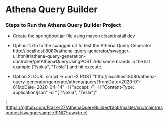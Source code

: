 Athena Query Builder
=====================

### Steps to Run the Athena Query Builder Project

* Create the springboot jar file using maven clean install dev

* Option 1: Go to the swagger url to test the Athena Query Generator
   http://localhost:8080/athena-query-generator/swagger-ui.html#/athena-query-generation-controller/getAthenaQueryUsingPOST
   Add some brands in the list example ["Nokia", "Tesla"] and hit execute.

* Option 2: CURL script -> curl -X POST "http://localhost:8080/athena-query-generator/generate/athena/query?fromDate=2020-01-01&toDate=2020-04-14" -H "accept: */*" -H "Content-Type: application/json" -d "[ \"Nokia\", \"Tesla\"]"

!(https://github.com/Fraser27/AthenaQueryBuilder/blob/master/src/main/resources/swaggersample.PNG?raw=true)